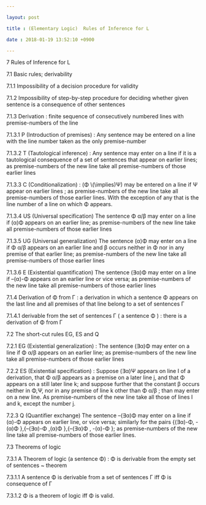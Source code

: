 ```yaml
---

layout: post

title : (Elementary Logic)  Rules of Inference for L

date : 2018-01-19 13:52:10 +0900

---
```


7	Rules of Inference for L

7.1	Basic rules; derivability

7.1.1	Impossibility of a decision procedure for validity

7.1.2	Impossibility of step-by-step procedure for deciding whether given sentence is a consequence of other sentences

7.1.3	Derivation : finite sequence of consecutively numbered lines with premise-numbers of the line

7.1.3.1	P (Introduction of premises) : Any sentence may be entered on a line with the line number taken as the only premise-number

7.1.3.2	T (Tautological inference) : Any sentence may enter on a line if it is a tautological consequence of a set of sentences that appear on earlier lines; as premise-numbers of the new line take all premise-numbers of those earlier lines

7.1.3.3	C (Conditionalization) : (Φ \\(\implies\)Ψ) may be entered on a line if Ψ appear on earlier lines ; as premise-numbers of the new line take all premise-numbers of those earlier lines. With the exception of any that is the line number of a line on which Φ appears.

7.1.3.4	US (Universal specification) The sentence Φ α/β may enter on a line if (α)Φ appears on an earlier line; as premise-numbers of the new line take all premise-numbers of those earlier lines

7.1.3.5	UG (Universal generalization) The sentence (α)Φ may enter on a line if Φ α/β appears on an earlier line and β occurs neither in Φ nor in any premise of that earlier line; as premise-numbers of the new line take all premise-numbers of those earlier lines

7.1.3.6	E (Existential quantification) The sentence (∃α)Φ may enter on a line if –(α)-Φ appears on an earlier line or vice versa; as premise-numbers of the new line take all premise-numbers of those earlier lines

7.1.4	Derivation of Φ from Γ : a derivation in which a sentence Φ appears on the last line and all premises of that line belong to a set of sentences Γ

7.1.4.1	derivable from the set of sentences Γ ( a sentence Φ ) : there is a derivation of Φ from Γ

7.2	The short-cut rules EG, ES and Q

7.2.1	EG (Existential generalization) : The sentence (∃α)Φ may enter on a line if Φ α/β appears on an earlier line; as premise-numbers of the new line take all premise-numbers of those earlier lines

7.2.2	ES (Existential specification) : Suppose (∃α)Ψ appears on line I of a derivation, that Φ α/β appears as a premise on a later line j, and that Φ appears on a still later line k; and suppose further that the constant β occurs neither in Φ,Ψ, nor in any premise of line k other than Φ α/β ; than may enter on a new line. As premise-numbers of the new line take all those of lines I and k, except the number j.

7.2.3	Q (Quantifier exchange) The sentence –(∃α)Φ may enter on a line if (α)-Φ appears on earlier line, or vice versa; similarly for the pairs {(∃α)-Φ, -(α)Φ },{–(∃α)-Φ ,(α)Φ },{–(∃α)Φ , -(α)-Φ }; as premise-numbers of the new line take all premise-numbers of those earlier lines.

7.3	Theorems of logic

7.3.1	A Theorem of logic (a sentence Φ) : Φ is derivable from the empty set of sentences ~ theorem

7.3.1.1	A sentence Φ is derivable from a set of sentences Γ iff Φ is consequence of Γ

7.3.1.2	Φ is a theorem of logic iff Φ is valid.

